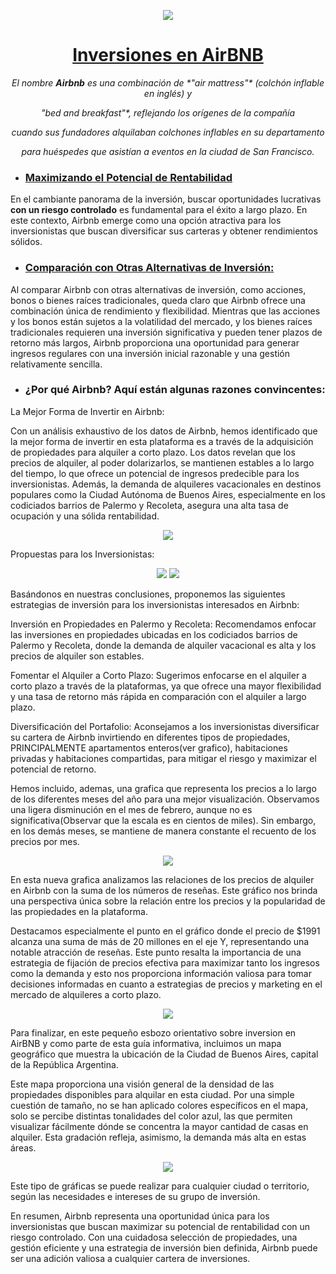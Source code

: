 <p align="center"; padding="10">
   <img src=https://github.com/LuisCerelli/Inversion_AirBNB/blob/main/07.png></p>

 <h1 align="center"; padding="10"><ins> Inversiones en AirBNB</ins> </h1>


<p align="center"; padding="10"><em>El nombre <strong>Airbnb</strong> es una combinación de *"air mattress"* (colchón inflable en inglés) y</em>

<p align="center"; padding="10"><em>"bed and breakfast"*, reflejando los orígenes de la compañía </em>

<p align="center"; padding="10"><em>cuando sus fundadores alquilaban colchones inflables en su departamento</em>

<p align="center"; padding="10"><em>para huéspedes que asistían a eventos en la ciudad de San Francisco.</em></p>


- ### <ins>Maximizando el Potencial de Rentabilidad</ins>

En el cambiante panorama de la inversión, buscar oportunidades lucrativas **con un riesgo controlado** es fundamental para el éxito a largo plazo. En este contexto, Airbnb emerge como una opción atractiva para los inversionistas que buscan diversificar sus carteras y obtener rendimientos sólidos.

- ### <ins>Comparación con Otras Alternativas de Inversión:</ins>

Al comparar Airbnb con otras alternativas de inversión, como acciones, bonos o bienes raíces tradicionales, queda claro que Airbnb ofrece una combinación única de rendimiento y flexibilidad. Mientras que las acciones y los bonos están sujetos a la volatilidad del mercado, y los bienes raíces tradicionales requieren una inversión significativa y pueden tener plazos de retorno más largos, Airbnb proporciona una oportunidad para generar ingresos regulares con una inversión inicial razonable y una gestión relativamente sencilla.

- ### ¿Por qué Airbnb? Aquí están algunas razones convincentes:

La Mejor Forma de Invertir en Airbnb:

Con un análisis exhaustivo de los datos de Airbnb, hemos identificado que la mejor forma de invertir en esta plataforma es a través de la adquisición de propiedades para alquiler a corto plazo. Los datos revelan que los precios de alquiler, al poder dolarizarlos, se mantienen estables a lo largo del tiempo, lo que ofrece un potencial de ingresos predecible para los inversionistas. Además, la demanda de alquileres vacacionales en destinos populares como la Ciudad Autónoma de Buenos Aires, especialmente en los codiciados barrios de Palermo y Recoleta, asegura una alta tasa de ocupación y una sólida rentabilidad.

<p align="center"; padding="10">
   <img src=https://github.com/LuisCerelli/Inversion_AirBNB/blob/main/04.png></p>





Propuestas para los Inversionistas:

<p align="center"; padding="10">
   <img src=https://github.com/LuisCerelli/Inversion_AirBNB/blob/main/01.png?raw=true>
   <img src=https://github.com/LuisCerelli/Inversion_AirBNB/blob/main/02.png?raw=true></p>


Basándonos en nuestras conclusiones, proponemos las siguientes estrategias de inversión para los inversionistas interesados en Airbnb:

Inversión en Propiedades en Palermo y Recoleta: Recomendamos enfocar las inversiones en propiedades ubicadas en los codiciados barrios de Palermo y Recoleta, donde la demanda de alquiler vacacional es alta y los precios de alquiler son estables.

Fomentar el Alquiler a Corto Plazo: Sugerimos enfocarse en el alquiler a corto plazo a través de la plataformas, ya que ofrece una mayor flexibilidad y una tasa de retorno más rápida en comparación con el alquiler a largo plazo.

Diversificación del Portafolio: Aconsejamos a los inversionistas diversificar su cartera de Airbnb invirtiendo en diferentes tipos de propiedades, PRINCIPALMENTE apartamentos enteros(ver grafico), habitaciones privadas y habitaciones compartidas, para mitigar el riesgo y maximizar el potencial de retorno.


Hemos incluido, ademas, una grafica que representa los precios a lo largo de los diferentes meses del año para una mejor visualización. Observamos una ligera disminución en el mes de febrero, aunque no es significativa(Observar que la escala es en cientos de miles). Sin embargo, en los demás meses, se mantiene de manera constante el recuento de los precios por mes.

<p align="center"; padding="10">
   <img src=https://github.com/LuisCerelli/Inversion_AirBNB/blob/main/03.png?raw=true>

En esta nueva grafica analizamos las relaciones de los precios de alquiler en Airbnb con la suma de los números de reseñas. Este gráfico nos brinda una perspectiva única sobre la relación entre los precios y la popularidad de las propiedades en la plataforma.

Destacamos especialmente el punto en el gráfico donde el precio de $1991 alcanza una suma de más de 20 millones en el eje Y, representando una notable atracción de reseñas. Este punto resalta la importancia de una estrategia de fijación de precios efectiva para maximizar tanto los ingresos como la demanda y esto nos proporciona información valiosa para tomar decisiones informadas en cuanto a estrategias de precios y marketing en el mercado de alquileres a corto plazo.

<p align="center"; padding="10">
   <img src=https://github.com/LuisCerelli/Inversion_AirBNB/blob/main/05.png?raw=true>

Para finalizar, en este pequeño esbozo orientativo sobre inversion en AirBNB y como parte de esta guía informativa, incluimos un mapa geográfico que muestra la ubicación de la Ciudad de Buenos Aires, capital de la República Argentina.

Este mapa proporciona una visión general de la densidad de las propiedades disponibles para alquilar en esta ciudad. Por una simple cuestión de tamaño, no se han aplicado colores específicos en el mapa, solo se percibe distintas tonalidades del color azul, las que permiten visualizar fácilmente dónde se concentra la mayor cantidad de casas en alquiler. Esta gradación refleja, asimismo, la demanda más alta en estas áreas.

<p align="center"; padding="10">
   <img src=https://github.com/LuisCerelli/Inversion_AirBNB/blob/main/06.png?raw=true>

Este tipo de gráficas se puede realizar para cualquier ciudad o territorio, según las necesidades e intereses de su grupo de inversión.

   

En resumen, Airbnb representa una oportunidad única para los inversionistas que buscan maximizar su potencial de rentabilidad con un riesgo controlado. Con una cuidadosa selección de propiedades, una gestión eficiente y una estrategia de inversión bien definida, Airbnb puede ser una adición valiosa a cualquier cartera de inversiones.


